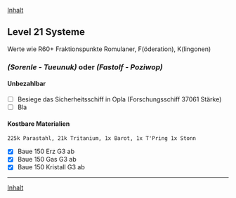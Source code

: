 [Inhalt](README.md#inhalt)

## Level 21 Systeme

Werte wie R60+ Fraktionspunkte Romulaner, F(öderation), K(lingonen)

### _**(Sorenle - Tueunuk)**_ oder _**(Fastolf - Poziwop)**_

#### Unbezahlbar 
- [ ] Besiege das Sicherheitsschiff in Opla (Forschungsschiff 37061 Stärke)
- [ ] Bla

#### Kostbare Materialien
`225k Parastahl, 21k Tritanium, 1x Barot, 1x T'Pring 1x Stonn`
- [x] Baue 150 Erz G3 ab
- [x] Baue 150 Gas G3 ab
- [x] Baue 150 Kristall G3 ab

---

[Inhalt](README.md#inhalt)
